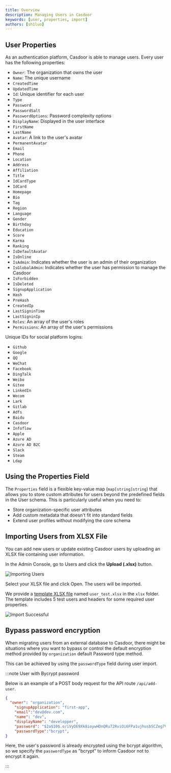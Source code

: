 ```yaml
---
title: Overview
description: Managing Users in Casdoor
keywords: [user, properties, import]
authors: [sh1luo]
---
```


## User Properties

As an authentication platform, Casdoor is able to manage users. Every user has the following properties:

- `Owner`: The organization that owns the user
- `Name`: The unique username
- `CreatedTime`
- `UpdatedTime`
- `Id`: Unique identifier for each user
- `Type`
- `Password`
- `PasswordSalt`
- `PasswordOptions`: Password complexity options
- `DisplayName`: Displayed in the user interface
- `FirstName`
- `LastName`
- `Avatar`: A link to the user's avatar
- `PermanentAvatar`
- `Email`
- `Phone`
- `Location`
- `Address`
- `Affiliation`
- `Title`
- `IdCardType`
- `IdCard`
- `Homepage`
- `Bio`
- `Tag`
- `Region`
- `Language`
- `Gender`
- `Birthday`
- `Education`
- `Score`
- `Karma`
- `Ranking`
- `IsDefaultAvatar`
- `IsOnline`
- `IsAdmin`: Indicates whether the user is an admin of their organization
- `IsGlobalAdmin`: Indicates whether the user has permission to manage the Casdoor
- `IsForbidden`
- `IsDeleted`
- `SignupApplication`
- `Hash`
- `PreHash`
- `CreatedIp`
- `LastSigninTime`
- `LastSigninIp`
- `Roles`: An array of the user's roles
- `Permissions`: An array of the user's permissions

Unique IDs for social platform logins:

- `Github`
- `Google`
- `QQ`
- `WeChat`
- `Facebook`
- `DingTalk`
- `Weibo`
- `Gitee`
- `LinkedIn`
- `Wecom`
- `Lark`
- `Gitlab`
- `Adfs`
- `Baidu`
- `Casdoor`
- `Infoflow`
- `Apple`
- `Azure AD`
- `Azure AD B2C`
- `Slack`
- `Steam`
- `Ldap`

## Using the Properties Field

The `Properties` field is a flexible key-value map (`map[string]string`) that allows you to store custom attributes for users beyond the predefined fields in the User schema. This is particularly useful when you need to:

- Store organization-specific user attributes
- Add custom metadata that doesn't fit into standard fields
- Extend user profiles without modifying the core schema

## Importing Users from XLSX File

You can add new users or update existing Casdoor users by uploading an XLSX file containing user information.

In the Admin Console, go to Users and click the **Upload (.xlsx)** button.

![Importing Users](/img/user/import_users.png)

Select your XLSX file and click Open. The users will be imported.

We provide a [template XLSX file](https://github.com/casdoor/casdoor/blob/master/xlsx/user_test.xlsx) named `user_test.xlsx` in the `xlsx` folder. The template includes 5 test users and headers for some required user properties.

![Import Successful](/img/user/import_success.png)

## Bypass password encryption

When migrating users from an external database to Casdoor, there might be situations where you want to bypass or control the default encryption method provided by `organization` default Password type method.

This can be achieved by using the `passwordType` field during user import.

:::note User with Bycrypt password

Below is an example of a POST body request for the API route `/api/add-user`.

```json
{
  "owner": "organization",
    "signupApplication": "first-app",
    "email":"dev@dev.com",
    "name": "dev",
    "displayName": "developper",
    "password": "$2a$10$.o/iVyDE9Xk8ioywHDnQRu72RviOi6FPa1ujhusbSCZeg7VOa6MY6",
    "passwordType":"bcrypt",
}
```

Here, the user's password is already encrypted using the bcrypt algorithm, so we specify the `passwordType` as "bcrypt" to inform Casdoor not to encrypt it again.

:::
